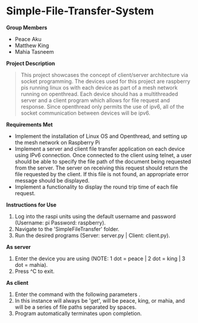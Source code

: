 # Simple-File-Transfer-System

**Group Members**
* Peace Aku
* Matthew King
* Mahia Tasneem


**Project Description**
>This project showcases the concept of client/server architecture via socket programming. The devices used for this project are raspberry pis running linux os with each device as part of a mesh network running on openthread. Each device should has  a multithreaded server and a client program which allows for file request and response. Since openthread only permits the use of ipv6, all of the socket communication between devices will be ipv6.


**Requirements Met**
* Implement the installation of Linux OS and Openthread, and setting up the mesh network on Raspberry Pi
* Implement a server and client file transfer application on each device using IPv6  connection. Once connected to the client using telnet, a user should be able to specify the file path of the document being requested from the server. The server on receiving this request should return the file requested by the client. If this file is not found, an appropriate error message should be displayed.
* Implement a functionality to display the round trip time of each file request.


**Instructions for Use**
1. Log into the raspi units using the default username and password (Username: pi Password: raspberry).
1. Navigate to the 'SimpleFileTransfer' folder.
1. Run the desired programs (Server: server.py | Client: client.py).


**As server**
1. Enter the device you are using (NOTE: 1 dot = peace | 2 dot = king | 3 dot = mahia).
1. Press ^C to exit.


**As client**
1. Enter the command with the following parameters <command> <target> <file list>.
1. In this instance <command> will always be 'get', <target> will be peace, king, or mahia, and <file list> will be a series of file paths separated by spaces.
1. Program automatically terminates upon completion.
